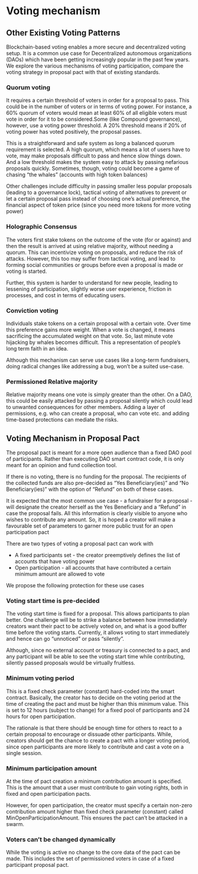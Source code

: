 # Voting mechanism

## Other Existing Voting Patterns

Blockchain-based voting enables a more secure and decentralized voting setup. It is a common use case for Decentralized autonomous organizations (DAOs) which have been getting increasingly popular in the past few years. We explore the various mechanisms of voting participation, compare the voting strategy in proposal pact with that of existing standards.  

### Quorum voting  

It requires a certain threshold of voters in order for a proposal to pass. This could be in the number of voters or in terms of voting power. For instance, a 60% quorum of voters would mean at least 60% of all eligible voters must vote in order for it to be considered.Some (like Compound governance), however, use a voting power threshold. A 20% threshold means if 20% of voting power has voted positively, the proposal passes.


This is a straightforward and safe system as long a balanced quorum requirement is selected. A high quorum, which means a lot of users have to vote, may make proposals difficult to pass and hence slow things down. And a low threshold makes the system easy to attack by passing nefarious proposals quickly. Sometimes, though, voting could become a game of chasing “the whales” (accounts with high token balances)


Other challenges include difficulty in passing smaller less popular proposals (leading to a governance lock), tactical voting of alternatives to prevent or let a certain proposal pass instead of choosing one’s actual preference, the financial aspect of token price (since you need more tokens for more voting power)


### Holographic Consensus

The voters first stake tokens on the outcome of the vote (for or against) and then the result is arrived at using relative majority, without needing a quorum. This can incentivize voting on proposals, and reduce the risk of attacks. However, this too may suffer from tactical voting, and lead to forming social communities or groups before even a proposal is made or voting is started.


Further, this system is harder to understand for new people, leading to lessening of participation, slightly worse user experience, friction in processes, and cost in terms of educating users.


### Conviction voting

Individuals stake tokens on a certain proposal with a certain vote. Over time this preference gains more weight. When a vote is changed, it means sacrificing the accumulated weight on that vote. So, last minute vote hijacking by whales becomes difficult. This a representation of people’s long term faith in an idea. 


Although this mechanism can serve use cases like a long-term fundraisers, doing radical changes like addressing a bug, won’t be a suited use-case.
  

### Permissioned Relative majority

Relative majority means one vote is simply greater than the other. On a DAO, this could be easily attacked by passing a proposal silently which could lead to unwanted consequences for other members. Adding a layer of permissions, e.g. who can create a proposal, who can vote etc. and adding time-based protections can mediate the risks.

## Voting Mechanism in Proposal Pact

The proposal pact is meant for a more open audience than a fixed DAO pool of participants. Rather than executing DAO smart contract code, it is only meant for an opinion and fund collection tool.


If there is no voting, there is no funding for the proposal. The recipients of the collected funds are also pre-decided as “Yes Beneficiary(ies)” and “No Beneficiary(ies)” with the option of “Refund” on both of these cases.


It is expected that the most common use case - a fundraiser for a proposal - will designate the creator herself as the Yes Beneficiary and a “Refund” in case the proposal fails. All this information is clearly visible to anyone who wishes to contribute any amount. So, it is hoped a creator will make a favourable set of parameters to garner more public trust for an open participation pact


There are two types of voting a proposal pact can work with

- A fixed participants set - the creator preemptively defines the list of accounts that have voting power
- Open participation - all accounts that have contributed a certain minimum amount are allowed to vote


We propose the following protection for these use cases


### Voting start time is pre-decided

The voting start time is fixed for a proposal. This allows participants to plan better. One challenge will be to strike a balance between how immediately creators want their pact to be actively voted on, and what is a good buffer time before the voting starts. Currently, it allows voting to start immediately and hence can go “unnoticed” or pass “silently”.  
  

Although, since no external account or treasury is connected to a pact, and any participant will be able to see the voting start time while contributing, silently passed proposals would be virtually fruitless.
  

### Minimum voting period

This is a fixed check parameter (constant) hard-coded into the smart contract. Basically, the creator has to decide on the voting period at the time of creating the pact and must be higher than this minimum value. This is set to 12 hours (subject to change) for a fixed pool of participants and 24 hours for open participation.  
  

The rationale is that there should be enough time for others to react to a certain proposal to encourage or dissuade other participants. While, creators should get the chance to create a pact with a longer voting period, since open participants are more likely to contribute and cast a vote on a single session.
  

### Minimum participation amount

At the time of pact creation a minimum contribution amount is specified. This is the amount that a user must contribute to gain voting rights, both in fixed and open participation pacts.

However, for open participation, the creator must specify a certain non-zero contribution amount higher than fixed check parameter (constant) called MinOpenParticipationAmount. This ensures the pact can’t be attacked in a swarm.
  

### Voters can’t be changed dynamically

While the voting is active no change to the core data of the pact can be made. This includes the set of permissioned voters in case of a fixed participant proposal pact.